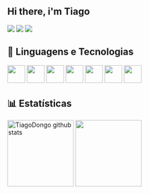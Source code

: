 ## Hi there, i'm Tiago
<a href="https://www.instagram.com/tiago.00_" target="_blank"><img src="https://img.shields.io/badge/-Instagram-%23E4405F?style=for-the-badge&logo=instagram&logoColor=white"></a>
<a href="https://www.x.com/_Tiago_Dongo_"><img src="https://img.shields.io/badge/X-000000?style=for-the-badge&logo=x&logoColor=white"></a>
<a herf="https://www.facebook.com/Tiago.Henrique.Dongo"><img src="https://img.shields.io/badge/Facebook-1877F2?style=for-the-badge&logo=facebook&logoColor=white"></a>          

 ## 🤖 Linguagens e Tecnologias 
 <div>
  <img height='40px' width='40px' src="https://cdn.jsdelivr.net/gh/devicons/devicon@latest/icons/c/c-original.svg" />          
  <img height='40px' width='40px' src="https://cdn.jsdelivr.net/gh/devicons/devicon@latest/icons/python/python-original.svg" />
  <img height='40px' width='40px' src="https://cdn.jsdelivr.net/gh/devicons/devicon@latest/icons/html5/html5-original.svg" />  
  <img height='40px' width='40px' src="https://cdn.jsdelivr.net/gh/devicons/devicon@latest/icons/css3/css3-original.svg" />
  <img height='40px' width='40px' src="https://cdn.jsdelivr.net/gh/devicons/devicon@latest/icons/figma/figma-original.svg" />       
  <img height='40px' width='40px' src="https://cdn.jsdelivr.net/gh/devicons/devicon@latest/icons/vscode/vscode-original.svg" />
  <img height='40px' width='40px' src="https://img.icons8.com/?size=100&id=AZOZNnY73haj&format=png&color=000000"/>
 </div>

## 📊 Estatísticas
<div>
  <img  height='150em'  src="https://github-readme-stats.vercel.app/api?username=TiagoDongo&rank_icon=github&show_icons=true&theme=gotham" alt="TiagoDongo github stats"/>
  <img  height='150em'  src="https://github-readme-stats.vercel.app/api/top-langs/?username=TiagoDongo&langs_count=10&layout=compact&theme=gotham&count_private=true&hide=css,html"/>
  <!--<img height="145em" src="https://streak-stats.demolab.com?user=TiagoDongo&theme=gotham"/>-->  
</div>
